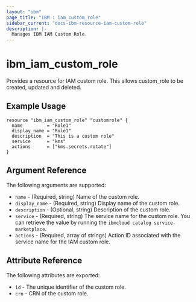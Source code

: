 ```yaml
---
layout: "ibm"
page_title: "IBM : iam_custom_role"
sidebar_current: "docs-ibm-resource-iam-custom-role"
description: |-
  Manages IBM IAM Custom Role.
---
```


# ibm\_iam_custom_role

Provides a resource for IAM custom role. This allows custom_role to be created, updated and deleted.

## Example Usage

```hcl
resource "ibm_iam_custom_role" "customrole" {
  name         = "Role1"
  display_name = "Role1"
  description  = "This is a custom role"
  service      = "kms"
  actions      = ["kms.secrets.rotate"]
}
```

## Argument Reference

The following arguments are supported:

* `name` - (Required, string) Name of the custom role.
* `display_name` - (Required, string) Display name of the custom role.
* `description` - (Optional, string) Description of the custom role.
* `service` - (Required, string) The service name for the custom role. You can retrieve the value by running the `ibmcloud catalog service-marketplace`.
* `actions` - (Required, array of strings) Action ID associated with the service name for the IAM custom role.  

## Attribute Reference

The following attributes are exported:

* `id` - The unique identifier of the custom role.
* `crn` - CRN of the custom role.
